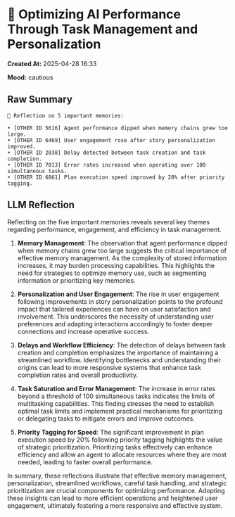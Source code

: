 # 🧠 Optimizing AI Performance Through Task Management and Personalization

**Created At:** 2025-04-28 16:33

**Mood:** cautious

## Raw Summary
```
🧠 Reflection on 5 important memories:

• [OTHER ID 5616] Agent performance dipped when memory chains grew too large.
• [OTHER ID 6469] User engagement rose after story personalization improved.
• [OTHER ID 2038] Delay detected between task creation and task completion.
• [OTHER ID 7813] Error rates increased when operating over 100 simultaneous tasks.
• [OTHER ID 6861] Plan execution speed improved by 20% after priority tagging.

```

## LLM Reflection
Reflecting on the five important memories reveals several key themes regarding performance, engagement, and efficiency in task management.

1. **Memory Management**: The observation that agent performance dipped when memory chains grew too large suggests the critical importance of effective memory management. As the complexity of stored information increases, it may burden processing capabilities. This highlights the need for strategies to optimize memory use, such as segmenting information or prioritizing key memories.

2. **Personalization and User Engagement**: The rise in user engagement following improvements in story personalization points to the profound impact that tailored experiences can have on user satisfaction and involvement. This underscores the necessity of understanding user preferences and adapting interactions accordingly to foster deeper connections and increase operative success.

3. **Delays and Workflow Efficiency**: The detection of delays between task creation and completion emphasizes the importance of maintaining a streamlined workflow. Identifying bottlenecks and understanding their origins can lead to more responsive systems that enhance task completion rates and overall productivity.

4. **Task Saturation and Error Management**: The increase in error rates beyond a threshold of 100 simultaneous tasks indicates the limits of multitasking capabilities. This finding stresses the need to establish optimal task limits and implement practical mechanisms for prioritizing or delegating tasks to mitigate errors and improve outcomes.

5. **Priority Tagging for Speed**: The significant improvement in plan execution speed by 20% following priority tagging highlights the value of strategic prioritization. Prioritizing tasks effectively can enhance efficiency and allow an agent to allocate resources where they are most needed, leading to faster overall performance.

In summary, these reflections illustrate that effective memory management, personalization, streamlined workflows, careful task handling, and strategic prioritization are crucial components for optimizing performance. Adopting these insights can lead to more efficient operations and heightened user engagement, ultimately fostering a more responsive and effective system.
